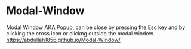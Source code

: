 # Modal-Window
Modal Window AKA Popup, can be close by pressing the Esc key and by clicking the cross icon or clickng outside the modal window.
https://abdullah1856.github.io/Modal-Window/
